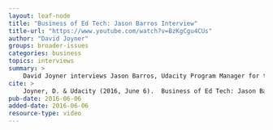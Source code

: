 ```yaml
---
layout: leaf-node
title: "Business of Ed Tech: Jason Barros Interview"
title-url: "https://www.youtube.com/watch?v=BzKgCgu4CUs"
author: "David Joyner"
groups: broader-issues
categories: business
topics: interviews
summary: >
    David Joyner interviews Jason Barros, Udacity Program Manager for the Georgia Tech team, about the business side of Educational Technology.
cite: >
    Joyner, D. & Udacity (2016, June 6).  Business of Ed Tech: Jason Barros Interview. Retrieved from https://www.youtube.com/watch?v=BzKgCgu4CUs
pub-date: 2016-06-06
added-date: 2016-06-06
resource-type: video
---
```

